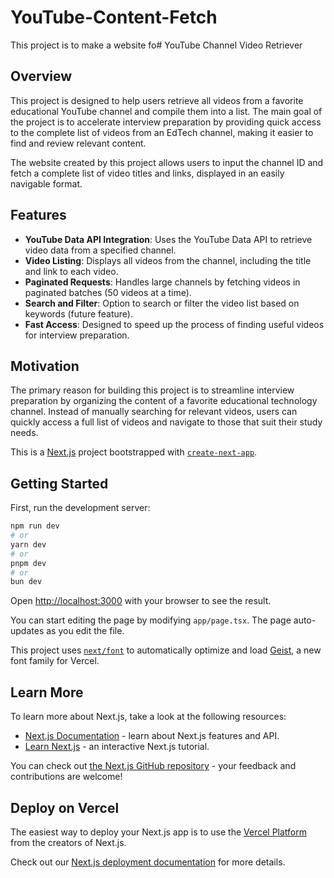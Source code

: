 # YouTube-Content-Fetch

This project is to make a website fo# YouTube Channel Video Retriever

## Overview

This project is designed to help users retrieve all videos from a favorite educational YouTube channel and compile them into a list. The main goal of the project is to accelerate interview preparation by providing quick access to the complete list of videos from an EdTech channel, making it easier to find and review relevant content.

The website created by this project allows users to input the channel ID and fetch a complete list of video titles and links, displayed in an easily navigable format.

## Features

- **YouTube Data API Integration**: Uses the YouTube Data API to retrieve video data from a specified channel.
- **Video Listing**: Displays all videos from the channel, including the title and link to each video.
- **Paginated Requests**: Handles large channels by fetching videos in paginated batches (50 videos at a time).
- **Search and Filter**: Option to search or filter the video list based on keywords (future feature).
- **Fast Access**: Designed to speed up the process of finding useful videos for interview preparation.

## Motivation

The primary reason for building this project is to streamline interview preparation by organizing the content of a favorite educational technology channel. Instead of manually searching for relevant videos, users can quickly access a full list of videos and navigate to those that suit their study needs.

This is a [Next.js](https://nextjs.org) project bootstrapped with [`create-next-app`](https://nextjs.org/docs/app/api-reference/cli/create-next-app).

## Getting Started

First, run the development server:

```bash
npm run dev
# or
yarn dev
# or
pnpm dev
# or
bun dev
```

Open [http://localhost:3000](http://localhost:3000) with your browser to see the result.

You can start editing the page by modifying `app/page.tsx`. The page auto-updates as you edit the file.

This project uses [`next/font`](https://nextjs.org/docs/app/building-your-application/optimizing/fonts) to automatically optimize and load [Geist](https://vercel.com/font), a new font family for Vercel.

## Learn More

To learn more about Next.js, take a look at the following resources:

- [Next.js Documentation](https://nextjs.org/docs) - learn about Next.js features and API.
- [Learn Next.js](https://nextjs.org/learn) - an interactive Next.js tutorial.

You can check out [the Next.js GitHub repository](https://github.com/vercel/next.js) - your feedback and contributions are welcome!

## Deploy on Vercel

The easiest way to deploy your Next.js app is to use the [Vercel Platform](https://vercel.com/new?utm_medium=default-template&filter=next.js&utm_source=create-next-app&utm_campaign=create-next-app-readme) from the creators of Next.js.

Check out our [Next.js deployment documentation](https://nextjs.org/docs/app/building-your-application/deploying) for more details.
